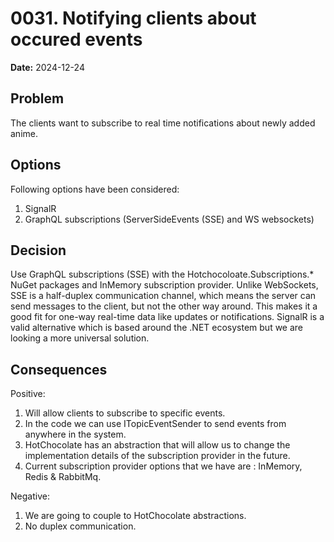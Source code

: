 # 0031. Notifying clients about occured events

**Date:** 2024-12-24

## Problem

The clients want to subscribe to real time notifications about newly added anime.

## Options

Following options have been considered:
1. SignalR
2. GraphQL subscriptions (ServerSideEvents (SSE) and WS websockets)

## Decision

Use GraphQL subscriptions (SSE) with the Hotchocoloate.Subscriptions.* NuGet packages and InMemory subscription provider.
Unlike WebSockets, SSE is a half-duplex communication channel, which means the server can send messages to the client, but not the other way around. This makes it a good fit for one-way real-time data like updates or notifications.
SignalR is a valid alternative which is based around the .NET ecosystem but we are looking a more universal solution.


## Consequences

Positive:
1. Will allow clients to subscribe to specific events.
2. In the code we can use ITopicEventSender to send events from anywhere in the system.
3. HotChocolate has an abstraction that will allow us to change the implementation details of the subscription provider in the future. 
4. Current subscription provider options that we have are : InMemory, Redis & RabbitMq.

Negative:
1. We are going to couple to HotChocolate abstractions.
2. No duplex communication.

